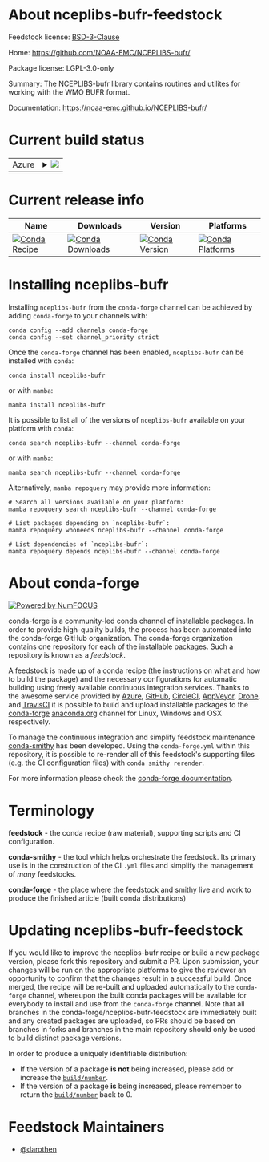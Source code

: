About nceplibs-bufr-feedstock
=============================

Feedstock license: [BSD-3-Clause](https://github.com/conda-forge/nceplibs-bufr-feedstock/blob/main/LICENSE.txt)

Home: https://github.com/NOAA-EMC/NCEPLIBS-bufr/

Package license: LGPL-3.0-only

Summary: The NCEPLIBS-bufr library contains routines and utilites for working with the WMO BUFR format.

Documentation: https://noaa-emc.github.io/NCEPLIBS-bufr/

Current build status
====================


<table>
    
  <tr>
    <td>Azure</td>
    <td>
      <details>
        <summary>
          <a href="https://dev.azure.com/conda-forge/feedstock-builds/_build/latest?definitionId=22444&branchName=main">
            <img src="https://dev.azure.com/conda-forge/feedstock-builds/_apis/build/status/nceplibs-bufr-feedstock?branchName=main">
          </a>
        </summary>
        <table>
          <thead><tr><th>Variant</th><th>Status</th></tr></thead>
          <tbody><tr>
              <td>linux_64_numpy1.22python3.10.____cpython</td>
              <td>
                <a href="https://dev.azure.com/conda-forge/feedstock-builds/_build/latest?definitionId=22444&branchName=main">
                  <img src="https://dev.azure.com/conda-forge/feedstock-builds/_apis/build/status/nceplibs-bufr-feedstock?branchName=main&jobName=linux&configuration=linux%20linux_64_numpy1.22python3.10.____cpython" alt="variant">
                </a>
              </td>
            </tr><tr>
              <td>linux_64_numpy1.23python3.11.____cpython</td>
              <td>
                <a href="https://dev.azure.com/conda-forge/feedstock-builds/_build/latest?definitionId=22444&branchName=main">
                  <img src="https://dev.azure.com/conda-forge/feedstock-builds/_apis/build/status/nceplibs-bufr-feedstock?branchName=main&jobName=linux&configuration=linux%20linux_64_numpy1.23python3.11.____cpython" alt="variant">
                </a>
              </td>
            </tr><tr>
              <td>osx_64_numpy1.22python3.10.____cpython</td>
              <td>
                <a href="https://dev.azure.com/conda-forge/feedstock-builds/_build/latest?definitionId=22444&branchName=main">
                  <img src="https://dev.azure.com/conda-forge/feedstock-builds/_apis/build/status/nceplibs-bufr-feedstock?branchName=main&jobName=osx&configuration=osx%20osx_64_numpy1.22python3.10.____cpython" alt="variant">
                </a>
              </td>
            </tr><tr>
              <td>osx_64_numpy1.23python3.11.____cpython</td>
              <td>
                <a href="https://dev.azure.com/conda-forge/feedstock-builds/_build/latest?definitionId=22444&branchName=main">
                  <img src="https://dev.azure.com/conda-forge/feedstock-builds/_apis/build/status/nceplibs-bufr-feedstock?branchName=main&jobName=osx&configuration=osx%20osx_64_numpy1.23python3.11.____cpython" alt="variant">
                </a>
              </td>
            </tr>
          </tbody>
        </table>
      </details>
    </td>
  </tr>
</table>

Current release info
====================

| Name | Downloads | Version | Platforms |
| --- | --- | --- | --- |
| [![Conda Recipe](https://img.shields.io/badge/recipe-nceplibs--bufr-green.svg)](https://anaconda.org/conda-forge/nceplibs-bufr) | [![Conda Downloads](https://img.shields.io/conda/dn/conda-forge/nceplibs-bufr.svg)](https://anaconda.org/conda-forge/nceplibs-bufr) | [![Conda Version](https://img.shields.io/conda/vn/conda-forge/nceplibs-bufr.svg)](https://anaconda.org/conda-forge/nceplibs-bufr) | [![Conda Platforms](https://img.shields.io/conda/pn/conda-forge/nceplibs-bufr.svg)](https://anaconda.org/conda-forge/nceplibs-bufr) |

Installing nceplibs-bufr
========================

Installing `nceplibs-bufr` from the `conda-forge` channel can be achieved by adding `conda-forge` to your channels with:

```
conda config --add channels conda-forge
conda config --set channel_priority strict
```

Once the `conda-forge` channel has been enabled, `nceplibs-bufr` can be installed with `conda`:

```
conda install nceplibs-bufr
```

or with `mamba`:

```
mamba install nceplibs-bufr
```

It is possible to list all of the versions of `nceplibs-bufr` available on your platform with `conda`:

```
conda search nceplibs-bufr --channel conda-forge
```

or with `mamba`:

```
mamba search nceplibs-bufr --channel conda-forge
```

Alternatively, `mamba repoquery` may provide more information:

```
# Search all versions available on your platform:
mamba repoquery search nceplibs-bufr --channel conda-forge

# List packages depending on `nceplibs-bufr`:
mamba repoquery whoneeds nceplibs-bufr --channel conda-forge

# List dependencies of `nceplibs-bufr`:
mamba repoquery depends nceplibs-bufr --channel conda-forge
```


About conda-forge
=================

[![Powered by
NumFOCUS](https://img.shields.io/badge/powered%20by-NumFOCUS-orange.svg?style=flat&colorA=E1523D&colorB=007D8A)](https://numfocus.org)

conda-forge is a community-led conda channel of installable packages.
In order to provide high-quality builds, the process has been automated into the
conda-forge GitHub organization. The conda-forge organization contains one repository
for each of the installable packages. Such a repository is known as a *feedstock*.

A feedstock is made up of a conda recipe (the instructions on what and how to build
the package) and the necessary configurations for automatic building using freely
available continuous integration services. Thanks to the awesome service provided by
[Azure](https://azure.microsoft.com/en-us/services/devops/), [GitHub](https://github.com/),
[CircleCI](https://circleci.com/), [AppVeyor](https://www.appveyor.com/),
[Drone](https://cloud.drone.io/welcome), and [TravisCI](https://travis-ci.com/)
it is possible to build and upload installable packages to the
[conda-forge](https://anaconda.org/conda-forge) [anaconda.org](https://anaconda.org/)
channel for Linux, Windows and OSX respectively.

To manage the continuous integration and simplify feedstock maintenance
[conda-smithy](https://github.com/conda-forge/conda-smithy) has been developed.
Using the ``conda-forge.yml`` within this repository, it is possible to re-render all of
this feedstock's supporting files (e.g. the CI configuration files) with ``conda smithy rerender``.

For more information please check the [conda-forge documentation](https://conda-forge.org/docs/).

Terminology
===========

**feedstock** - the conda recipe (raw material), supporting scripts and CI configuration.

**conda-smithy** - the tool which helps orchestrate the feedstock.
                   Its primary use is in the construction of the CI ``.yml`` files
                   and simplify the management of *many* feedstocks.

**conda-forge** - the place where the feedstock and smithy live and work to
                  produce the finished article (built conda distributions)


Updating nceplibs-bufr-feedstock
================================

If you would like to improve the nceplibs-bufr recipe or build a new
package version, please fork this repository and submit a PR. Upon submission,
your changes will be run on the appropriate platforms to give the reviewer an
opportunity to confirm that the changes result in a successful build. Once
merged, the recipe will be re-built and uploaded automatically to the
`conda-forge` channel, whereupon the built conda packages will be available for
everybody to install and use from the `conda-forge` channel.
Note that all branches in the conda-forge/nceplibs-bufr-feedstock are
immediately built and any created packages are uploaded, so PRs should be based
on branches in forks and branches in the main repository should only be used to
build distinct package versions.

In order to produce a uniquely identifiable distribution:
 * If the version of a package **is not** being increased, please add or increase
   the [``build/number``](https://docs.conda.io/projects/conda-build/en/latest/resources/define-metadata.html#build-number-and-string).
 * If the version of a package **is** being increased, please remember to return
   the [``build/number``](https://docs.conda.io/projects/conda-build/en/latest/resources/define-metadata.html#build-number-and-string)
   back to 0.

Feedstock Maintainers
=====================

* [@darothen](https://github.com/darothen/)

